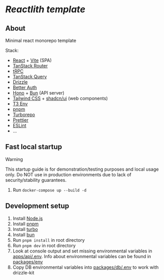 # *Reactlith template*

## About

Minimal react monorepo template

Stack:
- [React](https://react.dev/) + [Vite](https://vite.dev/) (SPA)
- [TanStack Router](https://tanstack.com/router/latest)
- [tRPC](https://trpc.io/)
- [TanStack Query](https://tanstack.com/query/latest)
- [Drizzle](https://orm.drizzle.team/)
- [Better Auth](https://www.better-auth.com/)
- [Hono](https://hono.dev/) + [Bun](https://bun.sh/) (API server)
- [Tailwind CSS](https://tailwindcss.com/) + [shadcn/ui](https://ui.shadcn.com/) (web components)
- [T3 Env](https://env.t3.gg/)
- [pnpm](https://pnpm.io/)
- [Turborepo](https://turborepo.com/)
- [Prettier](https://prettier.io/)
- [ESLint](https://eslint.org/)
- ...

## Fast local startup

> [!WARNING]
>
> This startup guide is for demonstration/testing purposes and local usage only. Do NOT use in production environments due to lack of security/stability guarantees.

1. Run ``docker-compose up --build -d``

## Development setup

1. Install [Node.js](https://nodejs.org/en)
2. Install [pnpm](https://pnpm.io/installation)
3. Install [turbo](https://turborepo.com/docs/getting-started/installation#global-installation)
4. Install [bun](https://bun.sh/docs/installation)
5. Run `pnpm install` in root directory
6. Run `pnpm dev` in root directory
7. Look at console output and set missing environmental variables in [apps/api/.env](./apps/api/.env). Info about environmental variables can be found in [packages/env](./packages/env/)
8. Copy DB environmental variables into [packages/db/.env](./package/db/.env) to work with drizzle-kit